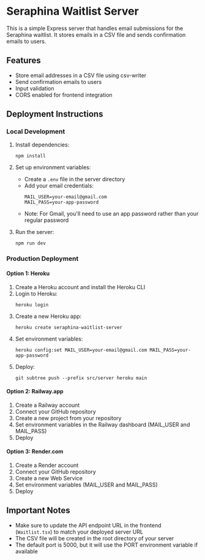 
# Seraphina Waitlist Server

This is a simple Express server that handles email submissions for the Seraphina waitlist. It stores emails in a CSV file and sends confirmation emails to users.

## Features

- Store email addresses in a CSV file using csv-writer
- Send confirmation emails to users
- Input validation
- CORS enabled for frontend integration

## Deployment Instructions

### Local Development

1. Install dependencies:
   ```
   npm install
   ```

2. Set up environment variables:
   - Create a `.env` file in the server directory
   - Add your email credentials:
     ```
     MAIL_USER=your-email@gmail.com
     MAIL_PASS=your-app-password
     ```
   - Note: For Gmail, you'll need to use an app password rather than your regular password

3. Run the server:
   ```
   npm run dev
   ```

### Production Deployment

#### Option 1: Heroku

1. Create a Heroku account and install the Heroku CLI
2. Login to Heroku:
   ```
   heroku login
   ```
3. Create a new Heroku app:
   ```
   heroku create seraphina-waitlist-server
   ```
4. Set environment variables:
   ```
   heroku config:set MAIL_USER=your-email@gmail.com MAIL_PASS=your-app-password
   ```
5. Deploy:
   ```
   git subtree push --prefix src/server heroku main
   ```

#### Option 2: Railway.app

1. Create a Railway account
2. Connect your GitHub repository
3. Create a new project from your repository
4. Set environment variables in the Railway dashboard (MAIL_USER and MAIL_PASS)
5. Deploy

#### Option 3: Render.com

1. Create a Render account
2. Connect your GitHub repository
3. Create a new Web Service
4. Set environment variables (MAIL_USER and MAIL_PASS)
5. Deploy

## Important Notes

- Make sure to update the API endpoint URL in the frontend (`Waitlist.tsx`) to match your deployed server URL
- The CSV file will be created in the root directory of your server
- The default port is 5000, but it will use the PORT environment variable if available
